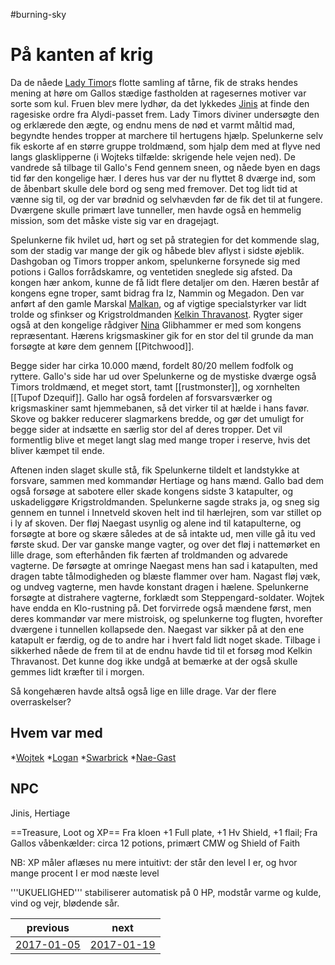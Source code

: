 #burning-sky

# På kanten af krig 
Da de nåede [Lady Timor](./Lady%20Timor.md)s flotte samling af tårne, fik de straks hendes mening at høre om Gallos stædige fastholden at ragesernes motiver var sorte som kul. Fruen blev mere lydhør, da det lykkedes [Jinis](./Jinis.md) at finde den ragesiske ordre fra Alydi-passet frem. Lady Timors diviner undersøgte den og erklærede den ægte, og endnu mens de nød et varmt måltid mad, begyndte hendes tropper at marchere til hertugens hjælp. Spelunkerne selv fik eskorte af en større gruppe troldmænd, som hjalp dem med at flyve ned langs glasklipperne (i Wojteks tilfælde: skrigende hele vejen ned). De vandrede så tilbage til Gallo's Fend gennem sneen, og nåede byen en dags tid før den kongelige hær. I deres hus var der nu flyttet 8 dværge ind, som de åbenbart skulle dele bord og seng med fremover. Det tog lidt tid at vænne sig til, og der var brødnid og selvhævden før de fik det til at fungere. Dværgene skulle primært lave tunneller, men havde også en hemmelig mission, som det måske viste sig var en dragejagt.

Spelunkerne fik hvilet ud, hørt og set på strategien for det kommende slag, som der stadig var mange der gik og håbede blev aflyst i sidste øjeblik. Dashgoban og Timors tropper ankom, spelunkerne forsynede sig med potions i Gallos forrådskamre, og ventetiden sneglede sig afsted. Da kongen hær ankom, kunne de få lidt flere detaljer om den. Hæren består af kongens egne troper, samt bidrag fra Iz, Nammin og Megadon. Den var anført af den gamle Marskal [Malkan](./Malkan.md), og af vigtige specialstyrker var lidt trolde og sfinkser og Krigstroldmanden [Kelkin Thravanost](./Kelkin%20Thravanost.md). Rygter siger også at den kongelige rådgiver [Nina](./Nina.md) Glibhammer er med som kongens repræsentant. Hærens krigsmaskiner gik for en stor del til grunde da man forsøgte at køre dem gennem [[Pitchwood]].

Begge sider har cirka 10.000 mænd, fordelt 80/20 mellem fodfolk og ryttere. Gallo's side har ud over Spelunkerne og de mystiske dværge også Timors troldmænd, et meget stort, tamt [[rustmonster]], og xornhelten [[Tupof Dzequif]]. Gallo har også fordelen af forsvarsværker og krigsmaskiner samt hjemmebanen, så det virker til at hælde i hans favør. Skove og bakker reducerer slagmarkens bredde, og gør det umuligt for begge sider at indsætte en særlig stor del af deres tropper. Det vil formentlig blive et meget langt slag med mange troper i reserve, hvis det bliver kæmpet til ende.

Aftenen inden slaget skulle stå, fik Spelunkerne tildelt et landstykke at forsvare, sammen med kommandør Hertiage og hans mænd. Gallo bad dem også forsøge at sabotere eller skade kongens sidste 3 katapulter, og uskadeliggøre Krigstroldmanden. Spelunkerne sagde straks ja, og sneg sig gennem en tunnel i Innetveld skoven helt ind til hærlejren, som var stillet op i ly af skoven. Der fløj Naegast usynlig og alene ind til katapulterne, og forsøgte at bore og skære således at de så intakte ud, men ville gå itu ved første skud. Der var ganske mange vagter, og over det fløj i nattemørket en lille drage, som efterhånden fik færten af troldmanden og advarede vagterne. De førsøgte at omringe Naegast mens han sad i katapulten, med dragen tabte tålmodigheden og blæste flammer over ham. Nagast fløj væk, og undveg vagterne, men havde konstant dragen i hælene. Spelunkerne forsøgte at distrahere vagterne, forklædt som Steppengard-soldater. Wojtek have endda en Klo-rustning på. Det forvirrede også mændene først, men deres kommandør var mere mistroisk, og spelunkerne tog flugten, hvorefter dværgene i tunnellen kollapsede den. Naegast var sikker på at den ene katapult er færdig, og de to andre har i hvert fald lidt noget skade. Tilbage i sikkerhed nåede de frem til at de endnu havde tid til et forsøg mod Kelkin Thravanost. Det kunne dog ikke undgå at bemærke at der også skulle gemmes lidt kræfter til i morgen. 

Så kongehæren havde altså også lige en lille drage. Var der flere overraskelser?
     

## Hvem var med
*[Wojtek](./Wojtek.md)
*[Logan](./Logan.md)
*[Swarbrick](./Swarbrick%20Everwood.md)
*[Nae-Gast](./Nae-Gast%20Oldknist.md)

## NPC
Jinis, Hertiage

==Treasure, Loot og XP==
Fra kloen +1 Full plate, +1 Hv Shield, +1 flail; Fra Gallos våbenkælder: circa 12 potions, primært CMW og Shield of Faith





NB: XP måler aflæses nu mere intuitivt: der står den level I er, og hvor mange procent I er mod næste level


'''UKUELIGHED''' stabiliserer automatisk på 0 HP, modstår varme og kulde, vind og vejr, blødende sår.

| previous | next |
| --- | --- |
| [2017-01-05](./2017-01-05.md) | [2017-01-19](./2017-01-19.md) |
